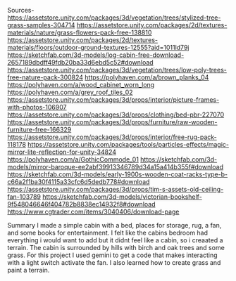 Sources-
https://assetstore.unity.com/packages/3d/vegetation/trees/stylized-tree-grass-samples-304714
https://assetstore.unity.com/packages/2d/textures-materials/nature/grass-flowers-pack-free-138810
https://assetstore.unity.com/packages/2d/textures-materials/floors/outdoor-ground-textures-12555?aid=1011ld79j
https://sketchfab.com/3d-models/log-cabin-free-download-2657189dbdff49fdb20ba33d6ebd5c52#download
https://assetstore.unity.com/packages/3d/vegetation/trees/low-poly-trees-free-nature-pack-300824
https://polyhaven.com/a/brown_planks_04
https://polyhaven.com/a/wood_cabinet_worn_long
https://polyhaven.com/a/grey_roof_tiles_02
https://assetstore.unity.com/packages/3d/props/interior/picture-frames-with-photos-106907
https://assetstore.unity.com/packages/3d/props/clothing/bed-pbr-227070
https://assetstore.unity.com/packages/3d/props/furniture/raw-wooden-furniture-free-166329
https://assetstore.unity.com/packages/3d/props/interior/free-rug-pack-118178
https://assetstore.unity.com/packages/tools/particles-effects/magic-mirror-lite-reflection-for-unity-34824
https://polyhaven.com/a/GothicCommode_01
https://sketchfab.com/3d-models/mirror-baroque-ee2abf39913346789d34a15a414b355f#download
https://sketchfab.com/3d-models/early-1900s-wooden-coat-racks-type-b-c66a2f1ba30f4115a33cfc6d5dedb778#download
https://assetstore.unity.com/packages/3d/props/tim-s-assets-old-ceiling-fan-103789
https://sketchfab.com/3d-models/victorian-bookshelf-9f548046646f404782b8838ec14932f8#download
https://www.cgtrader.com/items/3040406/download-page


Summary
I made a simple cabin with a bed, places for storage, rug, a fan, and some books for entertainment. I felt like the cabins bedroom had everything i would want to add but it didnt feel like a cabin, so i creaated a terrain. The cabin is surrounded by hills with birch and oak trees and some grass. For this project I used gemini to get a code that makes interacting with a light switch activate the fan. I also learned how to create grass and paint a terrain. 
